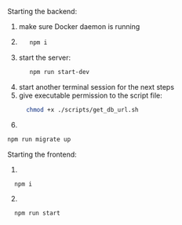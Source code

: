 Starting the backend:

1. make sure Docker daemon is running
2. ```bash
      npm i
   ```
3. start the server:
   ```bash
      npm run start-dev
   ```
4. start another terminal session for the next steps
5. give executable permission to the script file:
    ```bash
      chmod +x ./scripts/get_db_url.sh 
    ```
6.
 ```bash
 npm run migrate up
 ```


Starting the frontend:

1.
```bash
  npm i
```
2.
```bash
  npm run start
```

